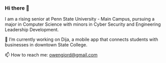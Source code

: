 ### Hi there 👋
I am a rising senior at Penn State University - Main Campus, pursuing a major in Computer Science with minors in Cyber Security and Engineering Leadership Development.

🔭 I’m currently working on Dija, a mobile app that connects students with businesses in downtown State College.

📫 How to reach me: owengiord@gmail.com

<!--
**owengiordano/owengiordano** is a ✨ _special_ ✨ repository because its `README.md` (this file) appears on your GitHub profile.

Here are some ideas to get you started:

- 🔭 I’m currently working on ...
- 🌱 I’m currently learning ...
- 👯 I’m looking to collaborate on ...
- 🤔 I’m looking for help with ...
- 💬 Ask me about ...
- 📫 How to reach me: ...
- 😄 Pronouns: ...
- ⚡ Fun fact: ...
-->
